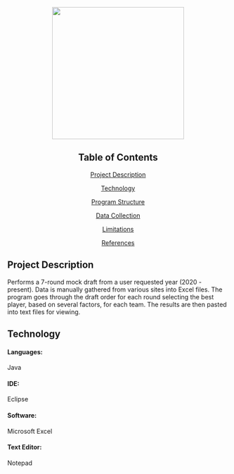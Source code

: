 <p align="center">
  <img src="https://upload.wikimedia.org/wikipedia/commons/f/f6/NFL_logo.png" length="200" width="300">
</p>

<div align="center">
  <h2>Table of Contents</h2>
  <p><a href="#project_description">Project Description</a></p>
  <p><a href="#technology">Technology</a></p>
  <p><a href="program_structure">Program Structure</a></p>
  <p><a href="#data_collection">Data Collection</a></p>
  <p><a href="#limitations">Limitations</a></p>
  <p><a href="#references">References</a></p>
</div>

<div>
  <h2><a id="project_description">Project Description</a></h2>
  Performs a 7-round mock draft from a user requested year (2020 - present). Data is 
  manually gathered from various sites into Excel files. The program goes through
  the draft order for each round selecting the best player, based on several factors, 
  for each team. The results are then pasted into text files for viewing. 
</div>

<div>
  <h2><a id="technology">Technology</a></h2>
  <p><h4>Languages: </h4>Java</p>
  <p><h4>IDE: </h4>Eclipse</p>
  <p><h4>Software: </h4>Microsoft Excel</p>
  <p><h4>Text Editor: </h4>Notepad</p>
</div>
